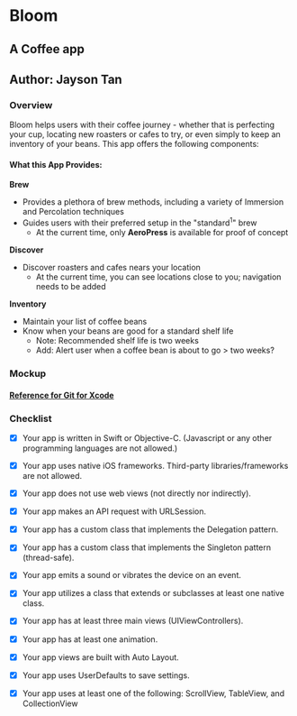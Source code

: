 # Bloom
## A Coffee app
## Author: Jayson Tan

### Overview
Bloom helps users with their coffee journey - whether that is perfecting your cup, locating new roasters or cafes to try, or even simply to keep an inventory of your beans. This app offers the following components: 

#### What this App Provides:

**Brew**
- Provides a plethora of brew methods, including a variety of Immersion and Percolation techniques
- Guides users with their preferred setup in the "standard<sup>1</sup>" brew 
    - At the current time, only **AeroPress** is available for proof of concept

**Discover**
- Discover roasters and cafes nears your location 
    - At the current time, you can see locations close to you; navigation needs to be added 
    
**Inventory**
- Maintain your list of coffee beans
- Know when your beans are good for a standard shelf life 
    - Note: Recommended shelf life is two weeks 
    - Add: Alert user when a coffee bean is about to go > two weeks? 

### Mockup

#### [Reference for Git for Xcode](https://www.raywenderlich.com/675-how-to-use-git-source-control-with-xcode-9#toc-anchor-008)


### Checklist

- [x] Your app is written in Swift or Objective-C. (Javascript or any other programming languages are not allowed.)
- [x] Your app uses native iOS frameworks. Third-party libraries/frameworks are not allowed.
- [x] Your app does not use web views (not directly nor indirectly).
- [x] Your app makes an API request with URLSession.
- [x] Your app has a custom class that implements the Delegation pattern.
- [x] Your app has a custom class that implements the Singleton pattern (thread-safe).
- [x] Your app emits a sound or vibrates the device on an event.
- [x] Your app utilizes a class that extends or subclasses at least one native class.
- [x] Your app has at least three main views (UIViewControllers).
- [x] Your app has at least one animation.
- [x] Your app views are built with Auto Layout.
- [x] Your app uses UserDefaults to save settings.
- [x] Your app uses at least one of the following: ScrollView, TableView, and CollectionView


